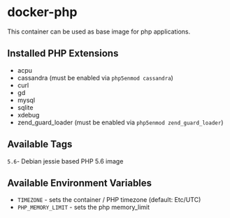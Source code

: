 # docker-php

This container can be used as base image for php applications.

## Installed PHP Extensions
* acpu
* cassandra (must be enabled via `php5enmod cassandra`)
* curl
* gd
* mysql
* sqlite
* xdebug
* zend_guard_loader (must be enabled via `php5enmod zend_guard_loader`)

## Available Tags

`5.6`- Debian jessie based PHP 5.6 image

## Available Environment Variables

* `TIMEZONE` - sets the container / PHP timezone (default: Etc/UTC)
* `PHP_MEMORY_LIMIT` - sets the php memory_limit

